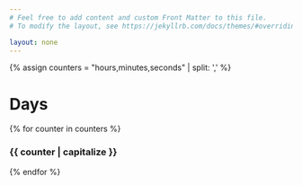 ```yaml
---
# Feel free to add content and custom Front Matter to this file.
# To modify the layout, see https://jekyllrb.com/docs/themes/#overriding-theme-defaults

layout: none
---
```

<head>
  <link rel="stylesheet" href="assets/styles.css">
</head>

<body>
    {% assign counters = "hours,minutes,seconds" | split: ',' %}
    <div class="main-container" id="counter">
        <div class="counter-container days">
        <div class="counter days" id="counter-days">
            <div class="digit days" id="days-2" data-time="0"></div>
            <div class="digit days" id="days-1" data-time="0"></div>
            <div class="digit days" id="days-0" data-time="0"></div>
        </div>
        <h1>Days</h1>
        </div>
        {% for counter in counters %}
        <div class="counter-container {{counter}}">
        <div class="counter {{counter}}" id="counter-{{counter}}">
            <div class="digit {{counter}}" id="{{counter}}-1" data-time="0"></div>
            <div class="digit {{counter}}" id="{{counter}}-0" data-time="0"></div>
        </div>
        <h3>{{ counter | capitalize }}</h3>
        </div>
        {% endfor %}
    </div>
  <script src="assets/counterScript.js"></script>



</body>